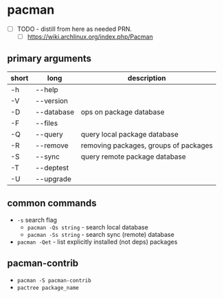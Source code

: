 # pacman

- [ ] TODO - distill from here as needed PRN.
  - [ ] https://wiki.archlinux.org/index.php/Pacman

## primary arguments

| short | long       |  description                           |
| ----- | ---------- | ------------------------------------- |
| -h    | --help     |                                        |
| -V    | --version  |                                        |
| -D    | --database |  ops on package database               |
| -F    | --files    |                                        |
| -Q    | --query    |  query local package database          |
| -R    | --remove   |  removing packages, groups of packages |
| -S    | --sync     |  query remote package database         |
| -T    | --deptest  |                                        |
| -U    | --upgrade  |                                        |

## common commands

- `-s` search flag
  - `pacman -Qs string` - search local database
  - `pacman -Ss string` - search sync (remote) database
- `pacman -Qet` - list explicitly installed (not deps) packages


## pacman-contrib

- `pacman -S pacman-contrib`
- `pactree package_name`
